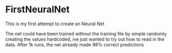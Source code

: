 # FirstNeuralNet
This is my first attempt to create an Neural Net

The net could have been trained without the training file by simple randomly creating the values hardcoded, ive just wanted to try out how to read in the data.
After 1k runs, the net already made 98% correct predictions
